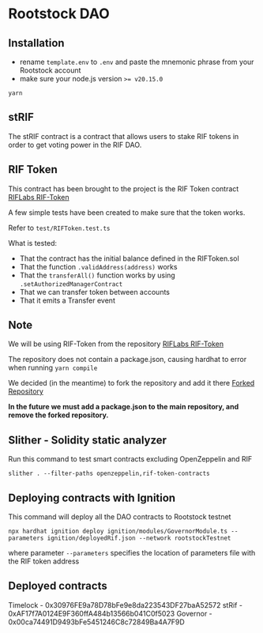 # Rootstock DAO

## Installation

- rename `template.env` to `.env` and paste the mnemonic phrase from your Rootstock account
- make sure your node.js version `>= v20.15.0`

```shell
yarn
```

## stRIF

The stRIF contract is a contract that allows users to stake RIF tokens in order to get voting power in the RIF DAO.

## RIF Token

This contract has been brought to the project is the RIF Token contract [RIFLabs RIF-Token](https://github.com/riflabs/RIF-Token)

A few simple tests have been created to make sure that the token works.

Refer to ```test/RIFToken.test.ts```

What is tested:

- That the contract has the initial balance defined in the RIFToken.sol
- That the function ```.validAddress(address)``` works
- That the ```transferAll()``` function works by using ```.setAuthorizedManagerContract```
- That we can transfer token between accounts
- That it emits a Transfer event

## Note

We will be using RIF-Token from the repository [RIFLabs RIF-Token](https://github.com/riflabs/RIF-Token)

The repository does not contain a package.json, causing hardhat to error when running ```yarn compile```

We decided (in the meantime) to fork the repository and add it there [Forked Repository](https://github.com/Freshenext/RIF-Token)

**In the future we must add a package.json to the main repository, and remove the forked repository.**

## Slither - Solidity static analyzer

Run this command to test smart contracts excluding OpenZeppelin and RIF

```shell
slither . --filter-paths openzeppelin,rif-token-contracts
```

## Deploying contracts with Ignition

This command will deploy all the DAO contracts to Rootstock testnet

```shell
npx hardhat ignition deploy ignition/modules/GovernorModule.ts --parameters ignition/deployedRif.json --network rootstockTestnet
```

where parameter `--parameters` specifies the location of parameters file with the RIF token address

## Deployed contracts

Timelock - 0x30976FE9a78D78bFe9e8da223543DF27baA52572
stRif - 0xAF17f7A0124E9F360ffA484b13566b041C0f5023
Governor - 0x00ca74491D9493bFe5451246C8c72849Ba4A7F9D
